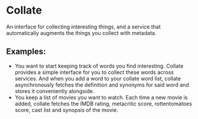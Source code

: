 # Collate

An interface for collecting interesting things, and a service that automatically augments the things you collect with metadata.

## Examples:

- You want to start keeping track of words you find interesting. Collate provides a simple interface for you to collect these words across services. And when you add a word to your collate word list, collate asynchronously fetches the definition and synonyms for said word and stores it conveniently alongside.
- You keep a list of movies you want to watch. Each time a new movie is added, collate fetches the IMDB rating, metacritic score, rottentomatoes score, cast list and synopsis of the movie.
